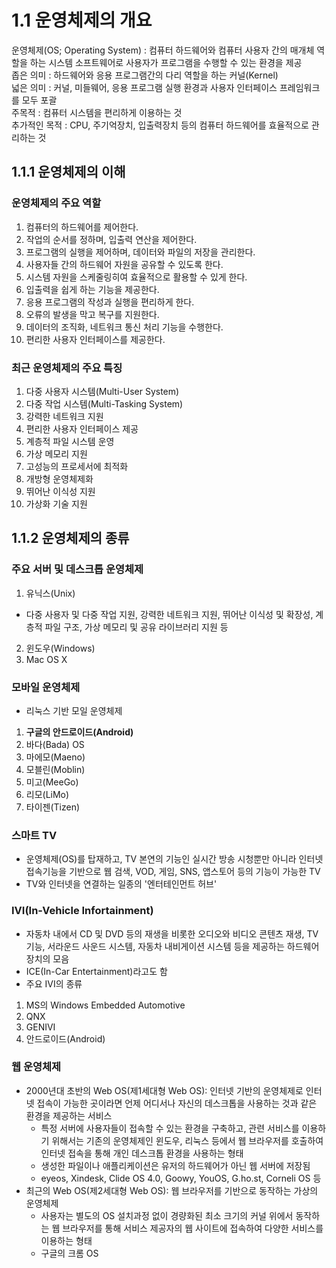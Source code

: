 # 1.1 운영체제의 개요
운영체제(OS; Operating System) : 컴퓨터 하드웨어와 컴퓨터 사용자 간의 매개체 역할을 하는 시스템 소프트웨어로 사용자가 프로그램을 수행할 수 있는 환경을 제공  
좁은 의미 : 하드웨어와 응용 프로그램간의 다리 역할을 하는 커널(Kernel)  
넓은 의미 : 커널, 미들웨어, 응용 프로그램 실행 환경과 사용자 인터페이스 프레임워크를 모두 포괄  
주목적 : 컴퓨터 시스템을 편리하게 이용하는 것  
추가적인 목적 : CPU, 주기억장치, 입출력장치 등의 컴퓨터 하드웨어를 효율적으로 관리하는 것

## 1.1.1 운영체제의 이해
### 운영체제의 주요 역할
1. 컴퓨터의 하드웨어를 제어한다.
2. 작업의 순서를 정하며, 입출력 연산을 제어한다.
3. 프로그램의 실행을 제어하며, 데이터와 파일의 저장을 관리한다.
4. 사용자들 간의 하드웨어 자원을 공유할 수 있도록 한다.
5. 시스템 자원을 스케줄링히여 효율적으로 활용할 수 있게 한다.
6. 입출력을 쉽게 하는 기능을 제공한다.
7. 응용 프로그램의 작성과 실행을 편리하게 한다.
8. 오류의 발생을 막고 복구를 지원한다.
9. 데이터의 조직화, 네트워크 통신 처리 기능을 수행한다.
10. 편리한 사용자 인터페이스를 제공한다.

### 최근 운영체제의 주요 특징
1. 다중 사용자 시스템(Multi-User System)
2. 다중 작업 시스템(Multi-Tasking System)
3. 강력한 네트워크 지원
4. 편리한 사용자 인터페이스 제공
5. 계층적 파일 시스템 운영
6. 가상 메모리 지원
7. 고성능의 프로세서에 최적화
8. 개방형 운영체제화
9. 뛰어난 이식성 지원
10. 가상화 기술 지원

## 1.1.2 운영체제의 종류
### 주요 서버 및 데스크톱 운영체제
1. 유닉스(Unix)
- 다중 사용자 및 다중 작업 지원, 강력한 네트워크 지원, 뛰어난 이식성 및 확장성, 계층적 파일 구조, 가상 메모리 및 공유 라이브러리 지원 등
2. 윈도우(Windows)
3. Mac OS X

### 모바일 운영체제
- 리눅스 기반 모일 운영체제
1. __구글의 안드로이드(Android)__
2. 바다(Bada) OS
3. 마에모(Maeno)
4. 모블린(Moblin)
5. 미고(MeeGo)
6. 리모(LiMo)
7. 타이젠(Tizen)

### 스마트 TV
- 운영체제(OS)를 탑재하고, TV 본연의 기능인 실시간 방송 시청뿐만 아니라 인터넷 접속기능을 기반으로 웹 검색, VOD, 게임, SNS, 앱스토어 등의 기능이 가능한 TV
- TV와 인터넷을 연결하는 일종의 '엔터테인먼트 허브'

### IVI(In-Vehicle Infortainment)
- 자동차 내에서 CD 및 DVD 등의 재생을 비롯한 오디오와 비디오 콘텐츠 재생, TV 기능, 서라운드 사운드 시스템, 자동차 내비게이션 시스템 등을 제공하는 하드웨어 장치의 모음
- ICE(In-Car Entertainment)라고도 함
- 주요 IVI의 종류
1. MS의 Windows Embedded Automotive
2. QNX
3. GENIVI
4. 안드로이드(Android)

### 웹 운영체제
- 2000년대 초반의 Web OS(제1세대형 Web OS): 인터넷 기반의 운영체제로 인터넷 접속이 가능한 곳이라면 언제 어디서나 자신의 데스크톱을 사용하는 것과 같은 환경을 제공하는 서비스
    - 특정 서버에 사용자들이 접속할 수 있는 환경을 구축하고, 관련 서비스를 이용하기 위해서는 기존의 운영체제인 윈도우, 리눅스 등에서 웹 브라우저를 호출하여 인터넷 접속을 통해 개인 데스크톱 환경을 사용하는 형태
    - 생성한 파일이나 애플리케이션은 유저의 하드웨어가 아닌 웹 서버에 저장됨
    - eyeos, Xindesk, Clide OS 4.0, Goowy, YouOS, G.ho.st, Corneli OS 등
- 최근의 Web OS(제2세대형 Web OS): 웹 브라우저를 기반으로 동작하는 가상의 운영체제
    - 사용자는 별도의 OS 설치과정 없이 경량화된 최소 크기의 커널 위에서 동작하는 웹 브라우저를 통해 서비스 제공자의 웹 사이트에 접속하여 다양한 서비스를 이용하는 형태
    - 구글의 크롬 OS